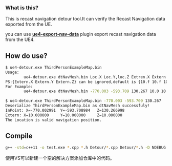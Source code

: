 ### What is this?

This is recast navigation detour tool.It can verify the Recast Navigation data exported from the UE.

you can use **[ue4-export-nav-data](https://github.com/hxhb/ue4-export-nav-data)** plugin export recast navigation data from the UE4.

## How do use?

```bash
$ ue4-detour.exe ThirdPersonExampleMap.bin
Usage:
        ue4-detour.exe dtNavMesh.bin Loc.X Loc.Y,loc.Z Extren.X Extern.Y Extren.Z
PS:{Extern.X Extern.Y Extern.Z} can be ignored,default is {10.f 10.f 10.f}
For Example:
        ue4-detour.exe dtNavMesh.bin -770.003 -593.709 130.267 10.0 10.0 10.0
        
$ ue4-detour.exe ThirdPersonExampleMap.bin -770.003 -593.709 130.267
Deserialize ThirdPersonExampleMap.bin as dtNavMesh successfuly!
InPoint: X=-770.002991  Y=-593.708984   Z=130.266998
Extern: X=10.000000     Y=10.000000     Z=10.000000
The Location is valid navigation position.
```

## Compile

```bash
g++ -std=c++11 -o test.exe *.cpp *.h Detour/*.cpp Detour/*.h -D NDEBUG
```
使用VS可以新建一个空的解决方案添加仓库中的代码。
